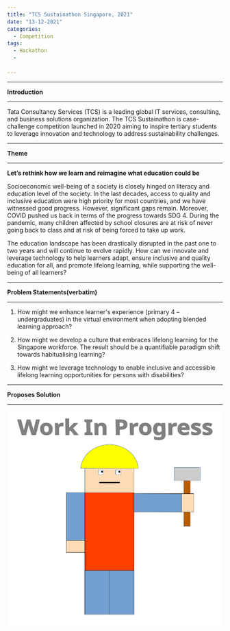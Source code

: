```yaml
---
title: "TCS Sustainathon Singapore, 2021"
date: "13-12-2021"
categories:
  - Competition
tags:
  - Hackathon
  - 

---
```


***

<strong>Introduction</strong>

***

Tata Consultancy Services (TCS) is a leading global IT services, consulting, and business solutions organization. The TCS Sustainathon is case-challenge competition launched in 2020 aiming to inspire tertiary students to leverage innovation and technology to address sustainability challenges.

***

<strong>Theme</strong>

***

<strong>Let’s rethink how we learn and reimagine what education could be </strong>

Socioeconomic well-being of a society is closely hinged on literacy and education level of the society. In the last decades, access to quality and inclusive education were high priority for most countries, and we have witnessed good progress. However, significant gaps remain. Moreover, COVID pushed us back in terms of the progress towards SDG 4. During the pandemic, many children affected by school closures are at risk of never going back to class and at risk of being forced to take up work.

The education landscape has been drastically disrupted in the past one to two years and will continue to evolve rapidly. How can we innovate and leverage technology to help learners adapt, ensure inclusive and quality education for all, and promote lifelong learning, while supporting the well-being of all learners?	

***

<strong>Problem Statements(verbatim)</strong>

***

1. How might we enhance learner's experience (primary 4 – undergraduates) in the virtual environment when adopting blended learning approach? 

2. How might we develop a culture that embraces lifelong learning for the Singapore workforce. The result should be a quantifiable paradigm shift towards habitualising learning? 

3. How might we leverage technology to enable inclusive and accessible lifelong learning opportunities for persons with disabilities?

***

<strong>Proposes Solution</strong>

***

![WIP](/assets/images/common/WIP.png)